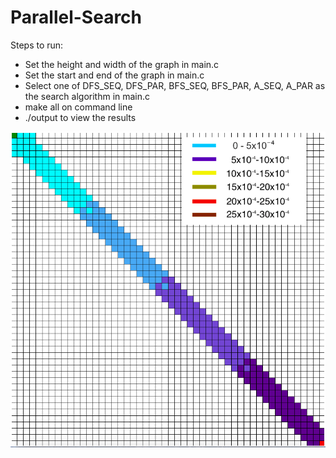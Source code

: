 # Parallel-Search

Steps to run:
- Set the height and width of the graph in main.c 
- Set the start and end of the graph in main.c 
- Select one of DFS_SEQ, DFS_PAR, BFS_SEQ, BFS_PAR, A_SEQ, A_PAR as the search algorithm in main.c 
- make all on command line 
- ./output to view the results 

![Test Image 1](https://github.com/ishaan-jaff/Parallel-Search/blob/master/visualisation_code/Screen%20Shot%202020-05-01%20at%201.39.55%20PM.png)
